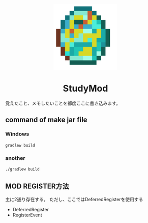 <p align="center"><img src="https://raw.githubusercontent.com/Himabitoo/forge-mod-study/main/src/main/resources/assets/studymod/textures/item/thunter_diamon_ICON.png" alt="Logo" width="200"></p>
<h1 align="center">StudyMod</h1>
<p>覚えたこと、メモしたいことを都度ここに書き込みます。</p>

## command of make jar file
### Windows
````java:Windows
gradlew build
````
### another
````java:Windows
./gradlew build
````

## MOD REGISTER方法
主に2通り存在する。
ただし、ここではDeferredRegisterを使用する
- DeferredRegister
- RegisterEvent



